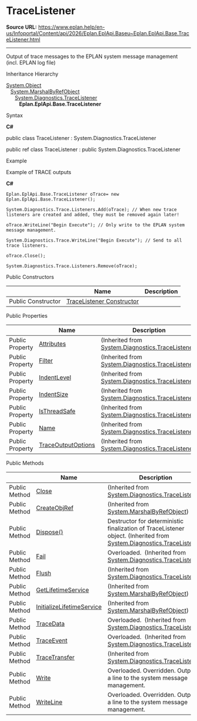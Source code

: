 # TraceListener

**Source URL:** https://www.eplan.help/en-us/Infoportal/Content/api/2026/Eplan.EplApi.Baseu~Eplan.EplApi.Base.TraceListener.html

---

Output of trace messages to the EPLAN system message management (incl. EPLAN log file)

Inheritance Hierarchy

[System.Object](#)  
   [System.MarshalByRefObject](#)  
      [System.Diagnostics.TraceListener](#)  
         **Eplan.EplApi.Base.TraceListener**

Syntax

**C#**



public class TraceListener : System.Diagnostics.TraceListener

public ref class TraceListener : public System.Diagnostics.TraceListener


Example

Example of TRACE outputs

**C#**

```
Eplan.EplApi.Base.TraceListener oTrace= new Eplan.EplApi.Base.TraceListener();

System.Diagnostics.Trace.Listeners.Add(oTrace); // When new trace listeners are created and added, they must be removed again later!

oTrace.WriteLine("Begin Execute"); // Only write to the EPLAN system message management.

System.Diagnostics.Trace.WriteLine("Begin Execute"); // Send to all trace listeners.

oTrace.Close();

System.Diagnostics.Trace.Listeners.Remove(oTrace);
```

Public Constructors

|  | Name | Description |
| --- | --- | --- |
| Public Constructor | [TraceListener Constructor](Eplan.EplApi.Baseu~Eplan.EplApi.Base.TraceListener~_ctor.html) |  |



Public Properties

|  | Name | Description |
| --- | --- | --- |
| Public Property | [Attributes](#) | (Inherited from [System.Diagnostics.TraceListener](#)) |
| Public Property | [Filter](#) | (Inherited from [System.Diagnostics.TraceListener](#)) |
| Public Property | [IndentLevel](#) | (Inherited from [System.Diagnostics.TraceListener](#)) |
| Public Property | [IndentSize](#) | (Inherited from [System.Diagnostics.TraceListener](#)) |
| Public Property | [IsThreadSafe](#) | (Inherited from [System.Diagnostics.TraceListener](#)) |
| Public Property | [Name](#) | (Inherited from [System.Diagnostics.TraceListener](#)) |
| Public Property | [TraceOutputOptions](#) | (Inherited from [System.Diagnostics.TraceListener](#)) |



Public Methods

|  | Name | Description |
| --- | --- | --- |
| Public Method | [Close](#) | (Inherited from [System.Diagnostics.TraceListener](#)) |
| Public Method | [CreateObjRef](#) | (Inherited from [System.MarshalByRefObject](#)) |
| Public Method | [Dispose()](#) | Destructor for deterministic finalization of TraceListener object. (Inherited from [System.Diagnostics.TraceListener](#)) |
| Public Method | [Fail](#) | Overloaded.  (Inherited from [System.Diagnostics.TraceListener](#)) |
| Public Method | [Flush](#) | (Inherited from [System.Diagnostics.TraceListener](#)) |
| Public Method | [GetLifetimeService](#) | (Inherited from [System.MarshalByRefObject](#)) |
| Public Method | [InitializeLifetimeService](#) | (Inherited from [System.MarshalByRefObject](#)) |
| Public Method | [TraceData](#) | Overloaded.  (Inherited from [System.Diagnostics.TraceListener](#)) |
| Public Method | [TraceEvent](#) | Overloaded.  (Inherited from [System.Diagnostics.TraceListener](#)) |
| Public Method | [TraceTransfer](#) | (Inherited from [System.Diagnostics.TraceListener](#)) |
| Public Method | [Write](Eplan.EplApi.Baseu~Eplan.EplApi.Base.TraceListener~Write.html) | Overloaded. Overridden. Outputs a line to the system message management. |
| Public Method | [WriteLine](Eplan.EplApi.Baseu~Eplan.EplApi.Base.TraceListener~WriteLine.html) | Overloaded. Overridden. Outputs a line to the system message management. |


